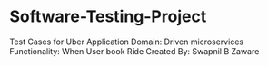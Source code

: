 # Software-Testing-Project

Test Cases for Uber Application
Domain: Driven microservices
Functionality: When User book Ride
Created By: Swapnil B Zaware
